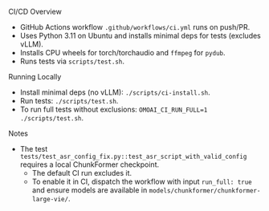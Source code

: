 CI/CD Overview

- GitHub Actions workflow `.github/workflows/ci.yml` runs on push/PR.
- Uses Python 3.11 on Ubuntu and installs minimal deps for tests (excludes vLLM).
- Installs CPU wheels for torch/torchaudio and `ffmpeg` for `pydub`.
- Runs tests via `scripts/test.sh`.

Running Locally

- Install minimal deps (no vLLM): `./scripts/ci-install.sh`.
- Run tests: `./scripts/test.sh`.
- To run full tests without exclusions: `OMOAI_CI_RUN_FULL=1 ./scripts/test.sh`.

Notes

- The test `tests/test_asr_config_fix.py::test_asr_script_with_valid_config` requires a local ChunkFormer checkpoint.
  - The default CI run excludes it.
  - To enable it in CI, dispatch the workflow with input `run_full: true` and ensure models are available in `models/chunkformer/chunkformer-large-vie/`.

